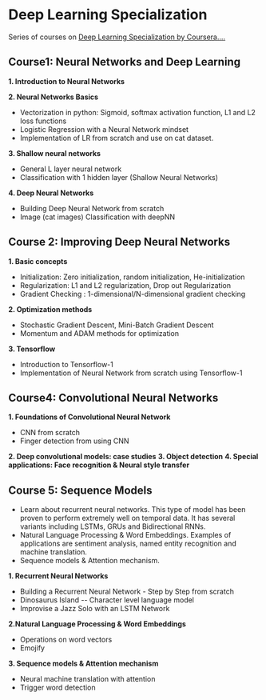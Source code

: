 # Deep Learning Specialization
Series of courses on [Deep Learning Specialization by Coursera](https://www.coursera.org/specializations/deep-learning)[.](https://github.com/jiadaizhao/Advanced-Machine-Learning-Specialization)[.](https://github.com/Kulbear/deep-learning-coursera)[.](https://github.com/HeroKillerEver/coursera-deep-learning)[.](https://github.com/HeroKillerEver/coursera-deep-learning)

## Course1: Neural Networks and Deep Learning

**1. Introduction to Neural Networks**

**2. Neural Networks Basics**
  - Vectorization in python: Sigmoid, softmax activation function, L1 and L2 loss functions
  - Logistic Regression with a Neural Network mindset
  - Implementation of LR from scratch and use on cat dataset.

**3. Shallow neural networks**
  - General L layer neural network
  - Classification with 1 hidden layer (Shallow Neural Networks)

**4. Deep Neural Networks**
  - Building Deep Neural Network from scratch
  - Image (cat images) Classification with deepNN


## Course 2: Improving Deep Neural Networks
**1. Basic concepts**
  - Initialization: Zero initialization, random initialization, He-initialization
  - Regularization: L1 and L2 regularization, Drop out Regularization
  - Gradient Checking :  1-dimensional/N-dimensional gradient checking

**2. Optimization methods**
  - Stochastic Gradient Descent, Mini-Batch Gradient Descent
  - Momentum and ADAM methods for optimization

**3. Tensorflow**
  - Introduction to Tensorflow-1
  - Implementation of Neural Network from scratch using Tensorflow-1


## Course4:  Convolutional Neural Networks

**1. Foundations of Convolutional Neural Network**
  - CNN from scratch
  - Finger detection from using CNN

**2. Deep convolutional models: case studies**
**3. Object detection**
**4. Special applications: Face recognition & Neural style transfer**

## Course 5: Sequence Models
  - Learn about recurrent neural networks. This type of model has been proven to perform extremely well on temporal data. It has several variants including LSTMs, GRUs and Bidirectional RNNs.
  - Natural Language Processing & Word Embeddings. Examples of applications are sentiment analysis, named entity recognition and machine translation.
  - Sequence models & Attention mechanism.

**1. Recurrent Neural Networks**
  - Building a Recurrent Neural Network - Step by Step from scratch
  - Dinosaurus Island -- Character level language model
  - Improvise a Jazz Solo with an LSTM Network

**2.Natural Language Processing & Word Embeddings**
  - Operations on word vectors
  - Emojify

**3. Sequence models & Attention mechanism**
  - Neural machine translation with attention
  - Trigger word detection
